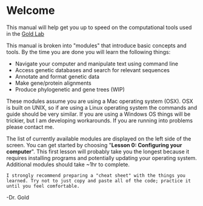 # Welcome

This manual will help get you up to speed on the computational tools used in the [Gold Lab](www.DavidAdlerGold.com) 

This manual is broken into "modules" that introduce basic concepts and tools. By the time you are done you will learn the following things:

- Navigate your computer and manipulate text using command line
- Access genetic databases and search for relevant sequences
- Annotate and format genetic data
- Make gene/protein alignments
- Produce phylogenetic and gene trees (WIP)

These modules assume you are using a Mac operating system (OSX). OSX is built on UNIX, so if are using a Linux operating system the commands and guide should be very similar. If you are using a Windows OS things will be trickier, but I am developing workarounds. If you are running into problems please contact me.

The list of currently available modules are displayed on the left side of the screen. You can get started by choosing "__Lesson 0: Configuring your computer__". This first lesson will probably take you the longest because it requires installing programs and potentially updating your operating system. Additional modules should take ~1hr to complete.

```{tip}
I strongly recommend preparing a "cheat sheet" with the things you learned. Try not to just copy and paste all of the code; practice it until you feel comfortable.
```

-Dr. Gold
